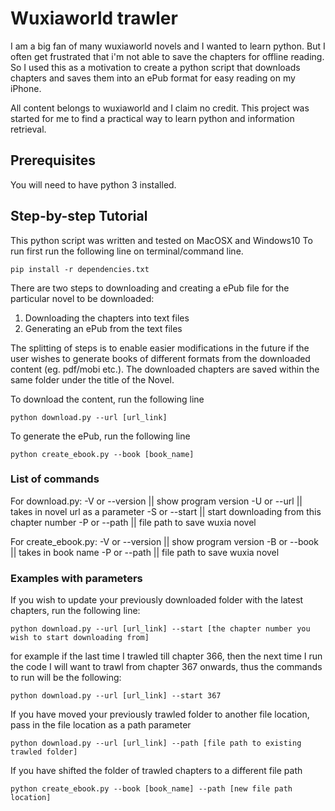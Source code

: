 # Wuxiaworld trawler
I am a big fan of many wuxiaworld novels and I wanted to learn python. But I often get frustrated that i'm not able to save the chapters for offline reading. So I used this as a  motivation to create a python script that downloads chapters and saves them into an ePub format for easy reading on my iPhone.

All content belongs to wuxiaworld and I claim no credit. This project was started for me to find a practical way to learn python and information retrieval.

## Prerequisites

You will need to have python 3 installed.

## Step-by-step Tutorial

This python script was written and tested on MacOSX and Windows10 To run first run the following line on terminal/command line.

```
pip install -r dependencies.txt
```

There are two steps to downloading and creating a ePub file for the particular novel to be downloaded:
1. Downloading the chapters into text files
2. Generating an ePub from the text files

The splitting of steps is to enable easier modifications in the future if the user wishes to generate books of different formats from the downloaded content (eg. pdf/mobi etc.). The downloaded chapters are saved within the same folder under the title of the Novel.

To download the content, run the following line

```
python download.py --url [url_link]
```

To generate the ePub, run the following line

```
python create_ebook.py --book [book_name]
```

### List of commands
For download.py:
-V or --version || show program version
-U or --url || takes in novel url as a parameter
-S or --start || start downloading from this chapter number
-P or --path || file path to save wuxia novel  

For create_ebook.py:
-V or --version || show program version
-B or --book || takes in book name
-P or --path || file path to save wuxia novel  

### Examples with parameters
If you wish to update your previously downloaded folder with the latest chapters, run the following line:

```
python download.py --url [url_link] --start [the chapter number you wish to start downloading from]
```
for example if the last time I trawled till chapter 366, then the next time I run the code I will want to trawl from chapter 367 onwards, thus the commands to run will be the following:
```
python download.py --url [url_link] --start 367
```

If you have moved your previously trawled folder to another file location, pass in the file location as a path parameter

```
python download.py --url [url_link] --path [file path to existing trawled folder]
```

If you have shifted the folder of trawled chapters to a different file path

```
python create_ebook.py --book [book_name] --path [new file path location]
```
